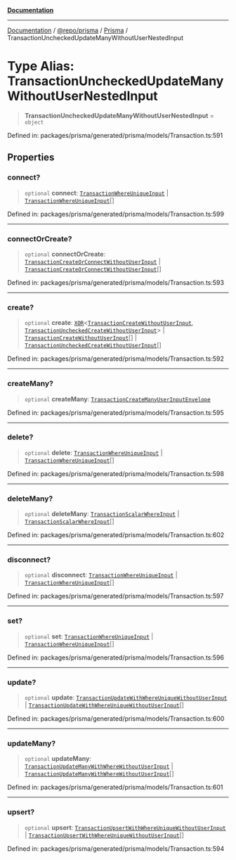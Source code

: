 [**Documentation**](../../../../../README.md)

***

[Documentation](../../../../../README.md) / [@repo/prisma](../../../README.md) / [Prisma](../README.md) / TransactionUncheckedUpdateManyWithoutUserNestedInput

# Type Alias: TransactionUncheckedUpdateManyWithoutUserNestedInput

> **TransactionUncheckedUpdateManyWithoutUserNestedInput** = `object`

Defined in: packages/prisma/generated/prisma/models/Transaction.ts:591

## Properties

### connect?

> `optional` **connect**: [`TransactionWhereUniqueInput`](TransactionWhereUniqueInput.md) \| [`TransactionWhereUniqueInput`](TransactionWhereUniqueInput.md)[]

Defined in: packages/prisma/generated/prisma/models/Transaction.ts:599

***

### connectOrCreate?

> `optional` **connectOrCreate**: [`TransactionCreateOrConnectWithoutUserInput`](TransactionCreateOrConnectWithoutUserInput.md) \| [`TransactionCreateOrConnectWithoutUserInput`](TransactionCreateOrConnectWithoutUserInput.md)[]

Defined in: packages/prisma/generated/prisma/models/Transaction.ts:593

***

### create?

> `optional` **create**: [`XOR`](XOR.md)\<[`TransactionCreateWithoutUserInput`](TransactionCreateWithoutUserInput.md), [`TransactionUncheckedCreateWithoutUserInput`](TransactionUncheckedCreateWithoutUserInput.md)\> \| [`TransactionCreateWithoutUserInput`](TransactionCreateWithoutUserInput.md)[] \| [`TransactionUncheckedCreateWithoutUserInput`](TransactionUncheckedCreateWithoutUserInput.md)[]

Defined in: packages/prisma/generated/prisma/models/Transaction.ts:592

***

### createMany?

> `optional` **createMany**: [`TransactionCreateManyUserInputEnvelope`](TransactionCreateManyUserInputEnvelope.md)

Defined in: packages/prisma/generated/prisma/models/Transaction.ts:595

***

### delete?

> `optional` **delete**: [`TransactionWhereUniqueInput`](TransactionWhereUniqueInput.md) \| [`TransactionWhereUniqueInput`](TransactionWhereUniqueInput.md)[]

Defined in: packages/prisma/generated/prisma/models/Transaction.ts:598

***

### deleteMany?

> `optional` **deleteMany**: [`TransactionScalarWhereInput`](TransactionScalarWhereInput.md) \| [`TransactionScalarWhereInput`](TransactionScalarWhereInput.md)[]

Defined in: packages/prisma/generated/prisma/models/Transaction.ts:602

***

### disconnect?

> `optional` **disconnect**: [`TransactionWhereUniqueInput`](TransactionWhereUniqueInput.md) \| [`TransactionWhereUniqueInput`](TransactionWhereUniqueInput.md)[]

Defined in: packages/prisma/generated/prisma/models/Transaction.ts:597

***

### set?

> `optional` **set**: [`TransactionWhereUniqueInput`](TransactionWhereUniqueInput.md) \| [`TransactionWhereUniqueInput`](TransactionWhereUniqueInput.md)[]

Defined in: packages/prisma/generated/prisma/models/Transaction.ts:596

***

### update?

> `optional` **update**: [`TransactionUpdateWithWhereUniqueWithoutUserInput`](TransactionUpdateWithWhereUniqueWithoutUserInput.md) \| [`TransactionUpdateWithWhereUniqueWithoutUserInput`](TransactionUpdateWithWhereUniqueWithoutUserInput.md)[]

Defined in: packages/prisma/generated/prisma/models/Transaction.ts:600

***

### updateMany?

> `optional` **updateMany**: [`TransactionUpdateManyWithWhereWithoutUserInput`](TransactionUpdateManyWithWhereWithoutUserInput.md) \| [`TransactionUpdateManyWithWhereWithoutUserInput`](TransactionUpdateManyWithWhereWithoutUserInput.md)[]

Defined in: packages/prisma/generated/prisma/models/Transaction.ts:601

***

### upsert?

> `optional` **upsert**: [`TransactionUpsertWithWhereUniqueWithoutUserInput`](TransactionUpsertWithWhereUniqueWithoutUserInput.md) \| [`TransactionUpsertWithWhereUniqueWithoutUserInput`](TransactionUpsertWithWhereUniqueWithoutUserInput.md)[]

Defined in: packages/prisma/generated/prisma/models/Transaction.ts:594
